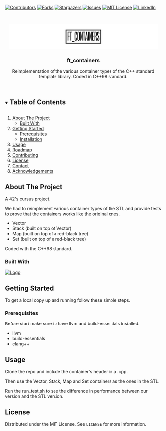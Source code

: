 <!--
*** Thanks for checking out the Best-README-Template. If you have a suggestion
*** that would make this better, please fork the repo and create a pull request
*** or simply open an issue with the tag "enhancement".
*** Thanks again! Now go create something AMAZING! :D
***
***
***
*** To avoid retyping too much info. Do a search and replace for the following:
*** franzudev, ft_containers, twitter_handle, email, project_title, project_description
-->



<!-- PROJECT SHIELDS -->
<!--
*** I'm using markdown "reference style" links for readability.
*** Reference links are enclosed in brackets [ ] instead of parentheses ( ).
*** See the bottom of this document for the declaration of the reference variables
*** for contributors-url, forks-url, etc. This is an optional, concise syntax you may use.
*** https://www.markdownguide.org/basic-syntax/#reference-style-links
-->
[![Contributors][contributors-shield]][contributors-url]
[![Forks][forks-shield]][forks-url]
[![Stargazers][stars-shield]][stars-url]
[![Issues][issues-shield]][issues-url]
[![MIT License][license-shield]][license-url]
[![LinkedIn][linkedin-shield]][linkedin-url]



<!-- PROJECT LOGO -->
<br />
<p align="center">
  <a href="https://github.com/franzudev/ft_containers">
    <img src="logo_size.jpg" alt="Logo" width="480" height="80">
  </a>

<h3 align="center">ft_containers</h3>

  <p align="center">
    Reimplementation of the various container types of the C++ standard
template library. Coded in C++98 standard.
    <br />
    <br />
  </p>
</p>



<!-- TABLE OF CONTENTS -->
<details open="open">
  <summary><h2 style="display: inline-block">Table of Contents</h2></summary>
  <ol>
    <li>
      <a href="#about-the-project">About The Project</a>
      <ul>
        <li><a href="#built-with">Built With</a></li>
      </ul>
    </li>
    <li>
      <a href="#getting-started">Getting Started</a>
      <ul>
        <li><a href="#prerequisites">Prerequisites</a></li>
        <li><a href="#installation">Installation</a></li>
      </ul>
    </li>
    <li><a href="#usage">Usage</a></li>
    <li><a href="#roadmap">Roadmap</a></li>
    <li><a href="#contributing">Contributing</a></li>
    <li><a href="#license">License</a></li>
    <li><a href="#contact">Contact</a></li>
    <li><a href="#acknowledgements">Acknowledgements</a></li>
  </ol>
</details>



<!-- ABOUT THE PROJECT -->
## About The Project


A 42's cursus project.

We had to reimplement various container types of the STL and provide tests to prove that the containers works like the original ones.
* Vector
* Stack (built on top of Vector)
* Map (built on top of a red-black tree)
* Set (built on top of a red-black tree)

Coded with the C++98 standard.


### Built With

 <a href="https://www.cplusplus.com/">
    <img src="https://upload.wikimedia.org/wikipedia/commons/thumb/1/18/ISO_C%2B%2B_Logo.svg/1200px-ISO_C%2B%2B_Logo.svg.png" alt="Logo" width="50" height="50">
</a>


<!-- GETTING STARTED -->
## Getting Started

To get a local copy up and running follow these simple steps.

### Prerequisites

Before start make sure to have llvm and build-essentials installed.
* llvm
* build-essentials
* clang++

## Usage

Clone the repo and include the container's header in a .cpp.

Then use the Vector, Stack, Map and Set containers as the ones in the STL. 

Run the run_test.sh to see the difference in performance between our version and the STL version.  


<!-- LICENSE -->
## License

Distributed under the MIT License. See `LICENSE` for more information.






<!-- MARKDOWN LINKS & IMAGES -->
<!-- https://www.markdownguide.org/basic-syntax/#reference-style-links -->
[contributors-shield]: https://img.shields.io/github/contributors/franzudev/ft_containers.svg?style=for-the-badge
[contributors-url]: https://github.com/franzudev/ft_containers/graphs/contributors
[forks-shield]: https://img.shields.io/github/forks/franzudev/ft_containers.svg?style=for-the-badge
[forks-url]: https://github.com/franzudev/ft_containers/network/members
[stars-shield]: https://img.shields.io/github/stars/franzudev/ft_containers.svg?style=for-the-badge
[stars-url]: https://github.com/franzudev/ft_containers/network/members
[issues-shield]: https://img.shields.io/github/issues/franzudev/ft_containers.svg?style=for-the-badge
[issues-url]: https://github.com/franzudev/ft_containers/issues
[license-shield]: https://img.shields.io/github/license/franzudev/ft_containers.svg?style=for-the-badge
[license-url]: https://github.com/franzudev/ft_containers/blob/main/LICENSE.md
[linkedin-shield]: https://img.shields.io/badge/-LinkedIn-black.svg?style=for-the-badge&logo=linkedin&colorB=555
[linkedin-url]: https://it.linkedin.com/in/federico-fran%C3%A7ois
